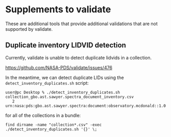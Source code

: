 # Supplements to validate

These are additional tools that provide additional validations that are not supported by validate.

## Duplicate inventory LIDVID detection

Currently, validate is unable to detect duplicate lidvids in a collection.

https://github.com/NASA-PDS/validate/issues/476

In the meantime, we can detect duplicate LIDs using the `detect_inventory_duplicates.sh` script:

```
user@pc Desktop % ./detect_inventory_duplicates.sh collection_gbo.ast.sawyer.spectra_document_inventory.csv
   2 urn:nasa:pds:gbo.ast.sawyer.spectra:document:observatory.mcdonald::1.0
```

for all of the collections in a bundle:

```
find dirname -name "collection*.csv" -exec ./detect_inventory_duplicates.sh '{}' \;
```